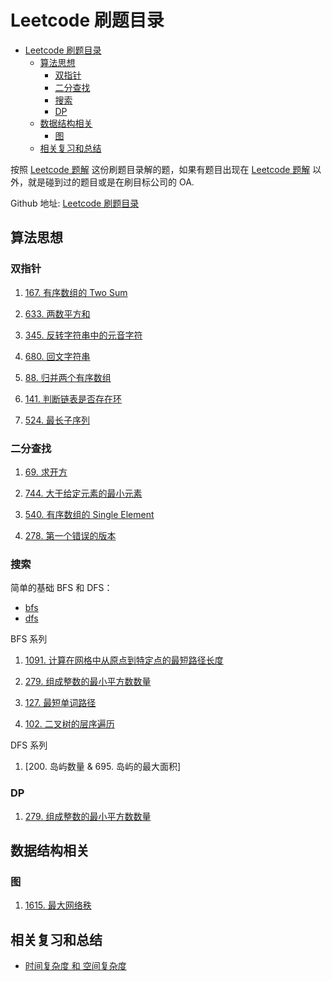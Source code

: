 # Leetcode 刷题目录

- [Leetcode 刷题目录](#leetcode-刷题目录)
  - [算法思想](#算法思想)
    - [双指针](#双指针)
    - [二分查找](#二分查找)
    - [搜索](#搜索)
    - [DP](#dp)
  - [数据结构相关](#数据结构相关)
    - [图](#图)
  - [相关复习和总结](#相关复习和总结)

按照 [Leetcode 题解](https://github.com/CyC2018/CS-Notes/blob/master/notes/Leetcode%20%E9%A2%98%E8%A7%A3%20-%20%E7%9B%AE%E5%BD%95.md) 这份刷题目录解的题，如果有题目出现在 [Leetcode 题解](https://github.com/CyC2018/CS-Notes/blob/master/notes/Leetcode%20%E9%A2%98%E8%A7%A3%20-%20%E7%9B%AE%E5%BD%95.md) 以外，就是碰到过的题目或是在刷目标公司的 OA.

Github 地址: [Leetcode 刷题目录](https://github.com/GoldenaArcher/js_leetcode)

## 算法思想

### 双指针

1. [167. 有序数组的 Two Sum](https://goldenaarcher.blog.csdn.net/article/details/117911867)

2. [633. 两数平方和](https://goldenaarcher.blog.csdn.net/article/details/117911867)

3. [345. 反转字符串中的元音字符](https://goldenaarcher.blog.csdn.net/article/details/117968528)

4. [680. 回文字符串](https://goldenaarcher.blog.csdn.net/article/details/118008220)

5. [88. 归并两个有序数组](https://goldenaarcher.blog.csdn.net/article/details/118040111)

6. [141. 判断链表是否存在环](https://goldenaarcher.blog.csdn.net/article/details/118078119)

7. [524. 最长子序列](https://goldenaarcher.blog.csdn.net/article/details/118098338)

### 二分查找

1. [69. 求开方](https://goldenaarcher.blog.csdn.net/article/details/118638265)

2. [744. 大于给定元素的最小元素](https://goldenaarcher.blog.csdn.net/article/details/118691478)

3. [540. 有序数组的 Single Element](https://goldenaarcher.blog.csdn.net/article/details/118998090)
4. [278. 第一个错误的版本](https://goldenaarcher.blog.csdn.net/article/details/120090799)

### 搜索

简单的基础 BFS 和 DFS：

- [bfs](https://goldenaarcher.blog.csdn.net/article/details/124957784)
- [dfs](https://blog.csdn.net/weixin_42938619/article/details/125013749)

BFS 系列

1. [1091. 计算在网格中从原点到特定点的最短路径长度](https://blog.csdn.net/weixin_42938619/article/details/124964069)

2. [279. 组成整数的最小平方数数量](https://goldenaarcher.blog.csdn.net/article/details/124977507)

3. [127. 最短单词路径](https://goldenaarcher.blog.csdn.net/article/details/124995612)
4. [102. 二叉树的层序遍历](https://goldenaarcher.blog.csdn.net/article/details/124996421)

DFS 系列

1. [200. 岛屿数量 & 695. 岛屿的最大面积]

### DP

1. [279. 组成整数的最小平方数数量](https://goldenaarcher.blog.csdn.net/article/details/124977693)

## 数据结构相关

### 图

1. [1615. 最大网络秩](https://goldenaarcher.blog.csdn.net/article/details/124777888)

## 相关复习和总结

- [时间复杂度 和 空间复杂度](https://goldenaarcher.blog.csdn.net/article/details/120049383)
